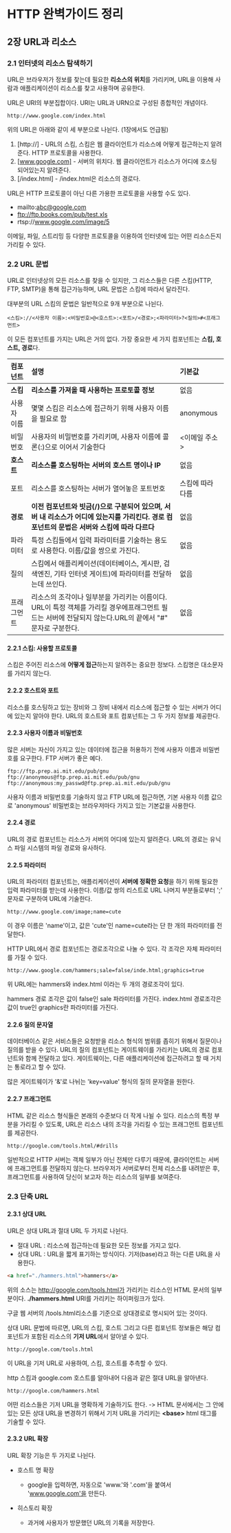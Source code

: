 # HTTP 완벽가이드 정리

## 2장 URL과 리소스

### 2.1 인터넷의 리소스 탐색하기

URL은 브라우저가 정보를 찾는데 필요한 **리소스의 위치**를 가리키며, URL을 이용해 사람과 애플리케이션이
리소스를 찾고 사용하며 공유한다.

URL은 URI의 부분집합이다. URI는 URL과 URN으로 구성된 종합적인 개념이다.

```
http://www.google.com/index.html
```

위의 URL은 아래와 같이 세 부분으로 나뉜다. (1장에서도 언급됨)

1. [http://] - URL의 스킴, 스킴은 웹 클라이언트가 리소스에 어떻게 접근하는지 알려준다. HTTP 프로토콜을 사용한다.
2. [www.google.com] - 서버의 위치다. 웹 클라이언트가 리소스가 어디에 호스팅 되어있는지 알려준다.
3. [/index.html] - /index.html은 리소스의 경로다.

URL은 HTTP 프로토콜이 아닌 다른 가용한 프로토콜을 사용할 수도 있다.

- mailto:abc@google.com
- ftp://ftp.books.com/pub/test.xls
- rtsp://www.google.com/image/5

이메일, 파일, 스트리밍 등 다양한 프로토콜을 이용하여 인터넷에 있는 어떤 리소스든지 가리킬 수 있다.

### 2.2 URL 문법

URL로 인터넷상의 모든 리소스를 찾을 수 있지만, 그 리소스들은 다른 스킴(HTTP, FTP, SMTP)을 통해 접근가능하며,
URL 문법은 스킴에 따라서 달라진다.

대부분의 URL 스킴의 문법은 일반적으로 9개 부분으로 나뉜다.

```
<스킴>://<사용자 이름>:<비밀번호>@<호스트>:<포트>/<경로>;<파라미터>?<질의>#<프래그먼트>
```

이 모든 컴포넌트를 가지는 URL은 거의 없다. 가장 중요한 세 가지 컴포넌트는 **스킴, 호스트, 경로**다.

| 컴포넌트    | 설명                                                                                                                                                    | 기본값           |
| :---------- | :------------------------------------------------------------------------------------------------------------------------------------------------------ | :--------------- |
| **스킴**    | **리소스를 가져올 때 사용하는 프로토콜 정보**                                                                                                           | 없음             |
| 사용자 이름 | 몇몇 스킴은 리소스에 접근하기 위해 사용자 이름을 필요로 함                                                                                              | anonymous        |
| 비밀번호    | 사용자의 비밀번호를 가리키며, 사용자 이름에 콜론(:)으로 이어서 기술한다                                                                                 | <이메일 주소>    |
| **호스트**  | **리소스를 호스팅하는 서버의 호스트 명이나 IP**                                                                                                         | 없음             |
| 포트        | 리소스를 호스팅하는 서버가 열어놓은 포트번호                                                                                                            | 스킴에 따라 다름 |
| **경로**    | **이전 컴포넌트와 빗금(/)으로 구분되어 있으며, 서버 내 리소스가 어디에 있는지를 가리킨다. 경로 컴포넌트의 문법은 서버와 스킴에 따라 다르다**            | 없음             |
| 파라미터    | 특정 스킴들에서 입력 파라미터를 기술하는 용도로 사용한다. 이름/값을 쌍으로 가진다.                                                                      | 없음             |
| 질의        | 스킴에서 애플리케이션(데이터베이스, 게시판, 검색엔진, 기타 인터넷 게이트)에 파라미터를 전달하는데 쓰인다.                                               | 없음             |
| 프래그먼트  | 리소스의 조각이나 일부분을 가리키는 이름이다. URL이 특정 객체를 가리킬 경우에프래그먼트 필드는 서버에 전달되지 않는다.URL의 끝에서 "#" 문자로 구분한다. | 없음             |

#### 2.2.1 스킴: 사용할 프로토콜

스킴은 주어진 리소스에 **어떻게 접근**하는지 알려주는 중요한 정보다. 스킴명은 대소문자를 가리지 않는다.

#### 2.2.2 호스트와 포트

리소스를 호스팅하고 있는 장비와 그 장비 내에서 리소스에 접근할 수 있는 서버가 어디에 있는지 알아야 한다.
URL의 호스트와 포트 컴포넌트는 그 두 가지 정보를 제공한다.

#### 2.2.3 사용자 이름과 비밀번호

많은 서버는 자신이 가지고 있는 데이터에 접근을 허용하기 전에 사용자 이름과 비밀번호를 요구한다.
FTP 서버가 좋은 예다.

```
ftp://ftp.prep.ai.mit.edu/pub/gnu
ftp://anonymous@ftp.prep.ai.mit.edu/pub/gnu
ftp://anonymous:my_passwd@ftp.prep.ai.mit.edu/pub/gnu
```

사용자 이름과 비밀번호를 기술하지 않고 FTP URL에 접근하면, 기본 사용자 이름 값으로 'anonymous'
비밀번호는 브라우저마다 가지고 있는 기본값을 사용한다.

#### 2.2.4 경로

URL의 경로 컴포넌트는 리소스가 서버의 어디에 있는지 알려준다. URL의 경로는 유닉스 파일 시스템의
파일 경로와 유사하다.

#### 2.2.5 파라미터

URL의 파라미터 컴포넌트는, 애플리케이션이 **서버에 정확한 요청**을 하기 위해 필요한 입력 파라미터를 받는데 사용한다.
이름/값 쌍의 리스트로 URL 나머지 부분들로부터 ';' 문자로 구분하여 URL에 기술한다.

```
http://www.google.com/image;name=cute
```

이 경우 이름은 'name'이고, 값은 'cute'인 name=cute라는 단 한 개의 파라미터를 전달한다.

HTTP URL에서 경로 컴포넌트는 경로조각으로 나눌 수 있다.
각 조각은 자체 파라미터를 가질 수 있다.

```
http://www.google.com/hammers;sale=false/inde.html;graphics=true
```

위 URL에는 hammers와 index.html 이라는 두 개의 경로조각이 있다.

hammers 경로 조각은 값이 false인 sale 파라미터를 가진다.
index.html 경로조각은 값이 true인 graphics란 파라미터를 가진다.

#### 2.2.6 질의 문자열

데이터베이스 같은 서비스들은 요청받을 리소스 형식의 범위를 좁히기 위해서 질문이나 질의를 받을 수 있다.
URL의 질의 컴포넌트는 게이트웨이를 가리키는 URL의 경로 컴포넌트와 함께 전달하고 있다.
게이트웨이는, 다른 애플리케이션에 접근하려고 할 때 거치는 통로라고 할 수 있다.

많은 게이트웨이가 '&'로 나뉘는 'key=value' 형식의 질의 문자열을 원한다.

#### 2.2.7 프래그먼트

HTML 같은 리소스 형식들은 본래의 수준보다 더 작게 나뉠 수 있다.
리소스의 특정 부분을 가리킬 수 있도록, URL은 리소스 내의 조각을 가리킬 수 있는 프래그먼트 컴포넌트를 제공한다.

```
http://google.com/tools.html/#drills
```

일반적으로 HTTP 서버는 객체 일부가 아닌 전체만 다루기 때문에, 클라이언트는 서버에 프래그먼트를 전달하지 않는다.
브라우저가 서버로부터 전체 리소스를 내려받은 후, 프래그먼트를 사용하여 당신이 보고자 하는 리소스의 일부를 보여준다.

### 2.3 단축 URL

#### 2.3.1 상대 URL

URL은 상대 URL과 절대 URL 두 가지로 나뉜다.

- 절대 URL : 리소스에 접근하는데 필요한 모든 정보를 가지고 있다.
- 상대 URL : URL을 짧게 표기하는 방식이다. 기저(base)라고 하는 다른 URL을 사용한다.

```html
<a href="./hammers.html">hammers</a>
```

위의 소스는 http://google.com/tools.html가 가리키는 리소스인 HTML 문서의 일부분이다.
**./hammers.html** URI를 가리키는 하이퍼링크가 있다.

구글 웹 서버의 /tools.html리소스를 기준으로 상대경로로 명시되어 있는 것이다.

상대 URL 문법에 따르면, URL의 스킴, 호스트 그리고 다른 컴포넌트 정보들은 해당 컴포넌트가 포함된
리소스의 **기저 URL**에서 알아낼 수 있다.

```
http://google.com/tools.html
```

이 URL을 기저 URL로 사용하여, 스킴, 호스트를 추측할 수 있다.

http 스킴과 google.com 호스트를 알아내어 다음과 같은 절대 URL을 알아낸다.

```
http://google.com/hammers.html
```

어떤 리소스들은 기저 URL을 명확하게 기술하기도 한다.
-> HTML 문서에서는 그 안에 있는 모든 상대 URL을 변경하기 위해서 기저 URL을 가리키는
**\<base\>** html 태그를 기술할 수 있다.

#### 2.3.2 URL 확장

URL 확장 기능은 두 가지로 나뉜다.

- 호스트 명 확장

  - google을 입력하면, 자동으로 'www.'와 '.com'을 붙여서 'www.google.com'을 만든다.

- 히스토리 확장
  - 과거에 사용자가 방문했던 URL의 기록을 저장한다.
